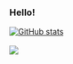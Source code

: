 ### Hello!
[![GitHub stats](https://github-readme-stats.vercel.app/api?username=NotFish232&theme=onedark)](https://github.com/anuraghazra/github-readme-stats)
\
\
![](https://komarev.com/ghpvc/?username=NotFish232)
